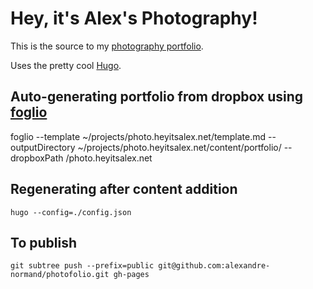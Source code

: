 Hey, it's Alex's Photography!
=============================

This is the source to my [photography portfolio](http://photo.heyitsalex.net).

Uses the pretty cool [Hugo](http://hugo.spf13.com/).

Auto-generating portfolio from dropbox using [foglio](https://github.com/alexandre-normand/foglio)
--------------------------------------------------------------------------------------------------
foglio --template ~/projects/photo.heyitsalex.net/template.md --outputDirectory ~/projects/photo.heyitsalex.net/content/portfolio/ --dropboxPath /photo.heyitsalex.net

Regenerating after content addition
-----------------------------------

```hugo --config=./config.json```

To publish
----------
`git subtree push --prefix=public git@github.com:alexandre-normand/photofolio.git gh-pages`
